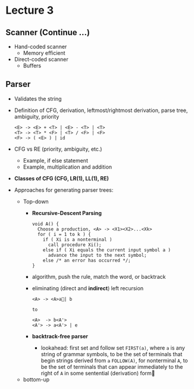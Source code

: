 # Lecture 3

## Scanner (Continue ...)

  - Hand-coded scanner
      - Memory efficient
  - Direct-coded scanner
      - Buffers

## Parser

  - Validates the string
  - Definition of CFG, derivation, leftmost/rightmost derivation, parse tree, ambiguity, priority

        <E> -> <E> + <T> | <E> - <T> | <T>
        <T> -> <T> * <F> | <T> / <F> | <F>
        <F> -> ( <E> ) | id
  - CFG vs RE (priority, ambiguity, etc.)
    - Example, if else statement
    - Example, multiplication and addition
  - **Classes of CFG (CFG, LR(1), LL(1), RE)**
  - Approaches for generating parser trees:
    - Top-down
      - **Recursive-Descent Parsing**


            void A() {
              Choose a production, <A> -> <X1><X2>...<Xk>
              for ( i = 1 to k ) {
                if ( Xi is a nonterminal )
                  call procedure Xi();
                else if ( Xi equals the current input symbol a )
                  advance the input to the next symbol;
                else /* an error has occurred */;
            }

      - algorithm, push the rule, match the word, or backtrack

      - eliminating (direct and **indirect**) left recursion

            <A> -> <A>a| b

            to

            <A>  -> b<A'>
            <A'> -> a<A'> | e
      - **backtrack-free parser**
        - lookahead: first set and follow set
        `FIRST(a)`, where `a` is any string of grammar symbols, to be the set of terminals that begin strings derived from `a`
        `FOLLOW(A)`, for nonterminal `A`, to be the set of terminals that can appear immediately to the right of `A` in some sentential (derivation) form
    - bottom-up
